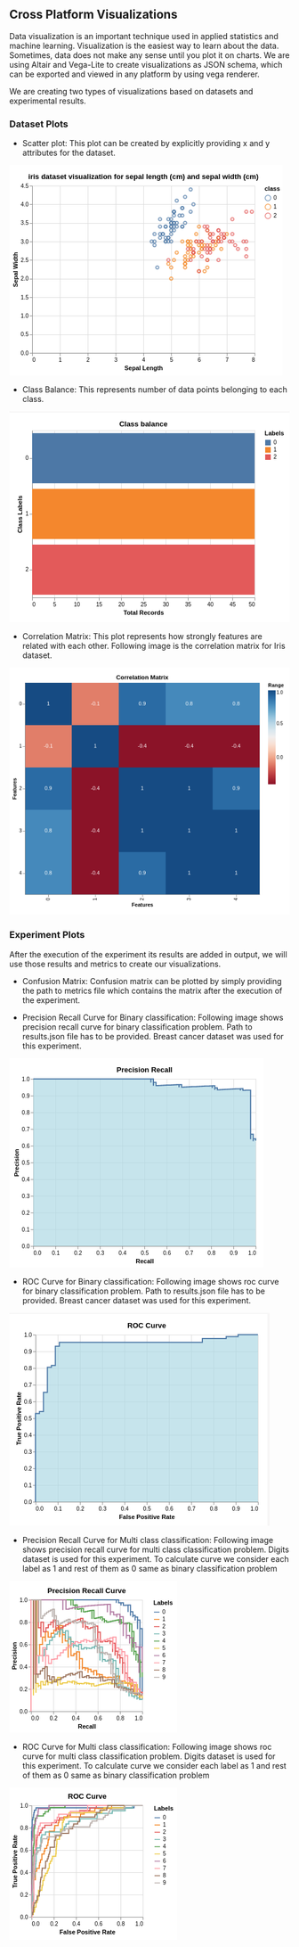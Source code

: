 ## Cross Platform Visualizations
Data visualization is an important technique used in applied statistics and machine
learning. Visualization is the easiest way to learn about the data. Sometimes, data does
not make any sense until you plot it on charts.
We are using Altair and Vega-Lite to create visualizations as JSON schema, which can be exported 
and viewed in any platform by using vega renderer.

We are creating two types of visualizations based on datasets and experimental results.


### Dataset Plots

* Scatter plot: This plot can be created by explicitly providing x and y attributes for the 
dataset.

![](screenshots/scatter_plot.png)

* Class Balance: This represents number of data points belonging to each class.

![](screenshots/class_balance.png)

* Correlation Matrix: This plot represents how strongly features are related with each other.
Following image is the correlation matrix for Iris dataset.

![](screenshots/correlation_matrix.png)

### Experiment Plots
After the execution of the experiment its results are added in output, we will use those results
and metrics to create our visualizations.

* Confusion Matrix: Confusion matrix can be plotted by simply providing the path to metrics
file which contains the matrix after the execution of the experiment.

* Precision Recall Curve for Binary classification: Following image shows precision recall curve for
binary classification problem. Path to results.json file has to be provided.
Breast cancer dataset was used for this experiment.

![](screenshots/precision_recall.png)

* ROC Curve for Binary classification: Following image shows roc curve for
binary classification problem. Path to results.json file has to be provided.
Breast cancer dataset was used for this experiment.

![](screenshots/roc.png)

* Precision Recall Curve for Multi class classification: Following image shows precision recall curve for
multi class classification problem. Digits dataset is used for this experiment.
To calculate curve we consider each label as 1 and rest of them as 0 same as binary classification
problem

![](screenshots/pr_curve_multi_class.png)

* ROC Curve for Multi class classification: Following image shows roc curve for
multi class classification problem. Digits dataset is used for this experiment.
To calculate curve we consider each label as 1 and rest of them as 0 same as binary classification
problem

![](screenshots/roc_curve_multi_class.png)



